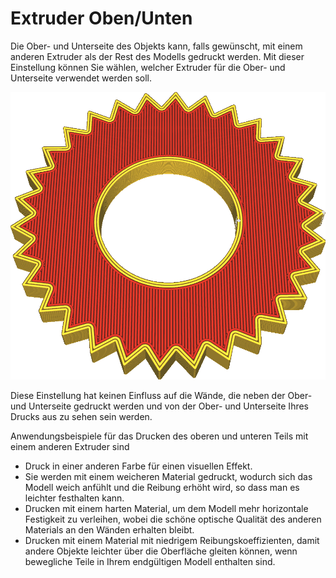 Extruder Oben/Unten
====
Die Ober- und Unterseite des Objekts kann, falls gewünscht, mit einem anderen Extruder als der Rest des Modells gedruckt werden. Mit dieser Einstellung können Sie wählen, welcher Extruder für die Ober- und Unterseite verwendet werden soll.

<!--screenshot {
"image_path": "top_bottom_extruder_nr.png",
"models": [{"script": "gear_hollow.scad"}],
"camera_position": [40, -40, 110],
"settings": {"top_bottom_extruder_nr": 2},
"colour_scheme": "material_colour",
"colours": 32
}-->

![Die Ober- und Unterseite dieses Objekts sind in rot gedruckt](../../../articles/images/top_bottom_extruder_nr.png)

Diese Einstellung hat keinen Einfluss auf die Wände, die neben der Ober- und Unterseite gedruckt werden und von der Ober- und Unterseite Ihres Drucks aus zu sehen sein werden.

Anwendungsbeispiele für das Drucken des oberen und unteren Teils mit einem anderen Extruder sind
* Druck in einer anderen Farbe für einen visuellen Effekt.
* Sie werden mit einem weicheren Material gedruckt, wodurch sich das Modell weich anfühlt und die Reibung erhöht wird, so dass man es leichter festhalten kann.
* Drucken mit einem harten Material, um dem Modell mehr horizontale Festigkeit zu verleihen, wobei die schöne optische Qualität des anderen Materials an den Wänden erhalten bleibt.
* Drucken mit einem Material mit niedrigem Reibungskoeffizienten, damit andere Objekte leichter über die Oberfläche gleiten können, wenn bewegliche Teile in Ihrem endgültigen Modell enthalten sind.
